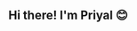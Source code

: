 ## Hi there! I'm Priyal 😊

<!--
**priyalT/priyalT** is a ✨ _special_ ✨ repository because its `README.md` (this file) appears on your GitHub profile.

- 🧬 I'm a bioinformatics enthusiast, passionately working on different projects of metagenomics, metabolomics and machine learning
- 👯 I’m looking to collaborate on similar bioinformatics projects
- 😄 Pronouns: She/Her
